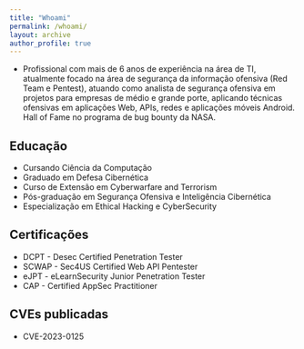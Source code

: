 ```yaml
---
title: "Whoami"
permalink: /whoami/
layout: archive
author_profile: true
---
```


- Profissional com mais de 6 anos de experiência na área de TI, atualmente focado na área de segurança da informação ofensiva (Red Team e Pentest), atuando como analista de segurança ofensiva em projetos para empresas de médio e grande porte, aplicando técnicas ofensivas em aplicações Web, APIs, redes e aplicações móveis Android. Hall of Fame no programa de bug bounty da NASA.

## Educação
- Cursando Ciência da Computação
- Graduado em Defesa Cibernética
- Curso de Extensão em Cyberwarfare and Terrorism
- Pós-graduação em Segurança Ofensiva e Inteligência Cibernética
- Especialização em Ethical Hacking e CyberSecurity

## Certificações
- DCPT - Desec Certified Penetration Tester
- SCWAP - Sec4US Certified Web API Pentester
- eJPT - eLearnSecurity Junior Penetration Tester
- CAP - Certified AppSec Practitioner

## CVEs publicadas
- CVE-2023-0125
